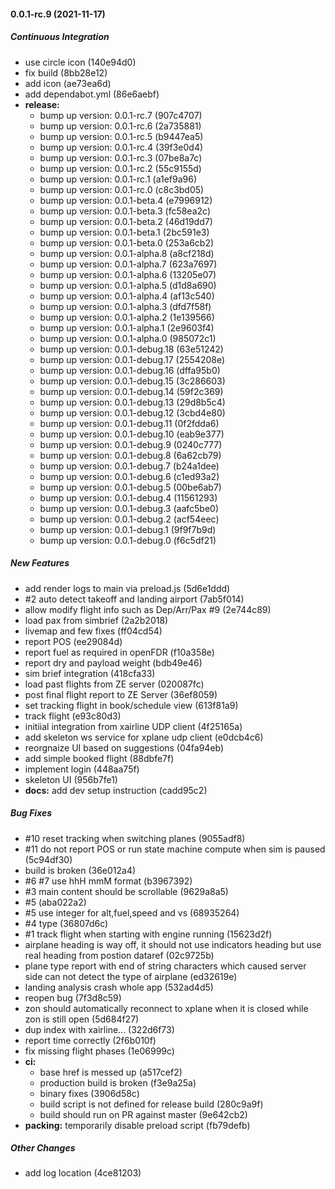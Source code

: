 #### 0.0.1-rc.9 (2021-11-17)

##### Continuous Integration

*  use circle icon (140e94d0)
*  fix build (8bb28e12)
*  add icon (ae73ea6d)
*  add dependabot.yml (86e6aebf)
* **release:**
  *  bump up version: 0.0.1-rc.7 (907c4707)
  *  bump up version: 0.0.1-rc.6 (2a735881)
  *  bump up version: 0.0.1-rc.5 (b9447ea5)
  *  bump up version: 0.0.1-rc.4 (39f3e0d4)
  *  bump up version: 0.0.1-rc.3 (07be8a7c)
  *  bump up version: 0.0.1-rc.2 (55c9155d)
  *  bump up version: 0.0.1-rc.1 (a1ef9a96)
  *  bump up version: 0.0.1-rc.0 (c8c3bd05)
  *  bump up version: 0.0.1-beta.4 (e7996912)
  *  bump up version: 0.0.1-beta.3 (fc58ea2c)
  *  bump up version: 0.0.1-beta.2 (46d19dd7)
  *  bump up version: 0.0.1-beta.1 (2bc591e3)
  *  bump up version: 0.0.1-beta.0 (253a6cb2)
  *  bump up version: 0.0.1-alpha.8 (a8cf218d)
  *  bump up version: 0.0.1-alpha.7 (623a7697)
  *  bump up version: 0.0.1-alpha.6 (13205e07)
  *  bump up version: 0.0.1-alpha.5 (d1d8a690)
  *  bump up version: 0.0.1-alpha.4 (af13c540)
  *  bump up version: 0.0.1-alpha.3 (dfd7f58f)
  *  bump up version: 0.0.1-alpha.2 (1e139566)
  *  bump up version: 0.0.1-alpha.1 (2e9603f4)
  *  bump up version: 0.0.1-alpha.0 (985072c1)
  *  bump up version: 0.0.1-debug.18 (63e51242)
  *  bump up version: 0.0.1-debug.17 (2554208e)
  *  bump up version: 0.0.1-debug.16 (dffa95b0)
  *  bump up version: 0.0.1-debug.15 (3c286603)
  *  bump up version: 0.0.1-debug.14 (59f2c369)
  *  bump up version: 0.0.1-debug.13 (29d8b5c4)
  *  bump up version: 0.0.1-debug.12 (3cbd4e80)
  *  bump up version: 0.0.1-debug.11 (0f2fdda6)
  *  bump up version: 0.0.1-debug.10 (eab9e377)
  *  bump up version: 0.0.1-debug.9 (0240c777)
  *  bump up version: 0.0.1-debug.8 (6a62cb79)
  *  bump up version: 0.0.1-debug.7 (b24a1dee)
  *  bump up version: 0.0.1-debug.6 (c1ed93a2)
  *  bump up version: 0.0.1-debug.5 (00be6ab7)
  *  bump up version: 0.0.1-debug.4 (11561293)
  *  bump up version: 0.0.1-debug.3 (aafc5be0)
  *  bump up version: 0.0.1-debug.2 (acf54eec)
  *  bump up version: 0.0.1-debug.1 (9f9f7b9d)
  *  bump up version: 0.0.1-debug.0 (f6c5df21)

##### New Features

*  add render logs to main via preload.js (5d6e1ddd)
*  #2 auto detect takeoff and landing airport (7ab5f014)
*  allow modify flight info such as Dep/Arr/Pax #9 (2e744c89)
*  load pax from simbrief (2a2b2018)
*  livemap and few fixes (ff04cd54)
*  report POS (ee29084d)
*  report fuel as required in openFDR (f10a358e)
*  report dry and payload weight (bdb49e46)
*  sim brief integration (418cfa33)
*  load past flights from ZE server (020087fc)
*  post final flight report to ZE Server (36ef8059)
*  set tracking flight in book/schedule view (613f81a9)
*  track flight (e93c80d3)
*  initiial integration from xairline UDP client (4f25165a)
*  add skeleton ws service for xplane udp client (e0dcb4c6)
*  reorgnaize UI based on suggestions (04fa94eb)
*  add simple booked flight (88dbfe7f)
*  implement login (448aa75f)
*  skeleton UI (956b7fe1)
* **docs:**  add dev setup instruction (cadd95c2)

##### Bug Fixes

*  #10 reset tracking when switching planes (9055adf8)
*  #11 do not report POS or run state machine compute when sim is paused (5c94df30)
*  build is broken (36e012a4)
*  #6 #7 use hhH mmM format (b3967392)
*  #3 main content should be scrollable (9629a8a5)
*  #5 (aba022a2)
*  #5 use integer for alt,fuel,speed and vs (68935264)
*  #4 type (36807d6c)
*  #1 track flight when starting with engine running (15623d2f)
*  airplane heading is way off, it should not use indicators heading but use real heading from postion dataref (02c9725b)
*  plane type report with end of string characters which caused server side can not detect the type of airplane (ed32619e)
*  landing analysis crash whole app (532ad4d5)
*  reopen bug (7f3d8c59)
*  zon should automatically reconnect to xplane when it is closed while zon is still open (5d684f27)
*  dup index with xairline... (322d6f73)
*  report time correctly (2f6b010f)
*  fix missing flight phases (1e06999c)
* **ci:**
  *  base href is messed up (a517cef2)
  *  production build is broken (f3e9a25a)
  *  binary fixes (3906d58c)
  *  build script is not defined for release build (280c9a9f)
  *  build should run on PR against master (9e642cb2)
* **packing:**  temporarily disable preload script (fb79defb)

##### Other Changes

*  add log location (4ce81203)



